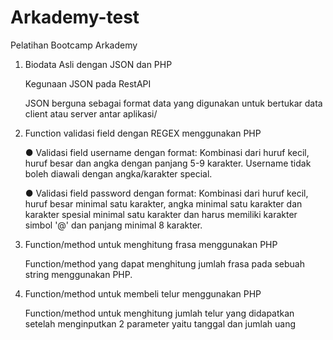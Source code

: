 # Arkademy-test
Pelatihan Bootcamp Arkademy

1.  Biodata Asli dengan JSON dan PHP

    Kegunaan JSON pada RestAPI
    
    JSON berguna sebagai format data yang digunakan untuk bertukar data client atau server antar aplikasi/

2.  Function validasi field dengan REGEX menggunakan PHP

    ● Validasi field username dengan format: Kombinasi dari huruf kecil, huruf besar dan angka dengan panjang 5-9 karakter.
      Username tidak boleh diawali dengan angka/karakter special.
      
    ● Validasi field password dengan format: Kombinasi dari huruf kecil, huruf besar minimal satu karakter, angka minimal satu 
      karakter dan karakter spesial minimal satu karakter dan harus memiliki karakter simbol '@'  dan panjang minimal 8 karakter.

3.  Function/method untuk menghitung frasa menggunakan PHP

    Function/method yang dapat menghitung jumlah frasa pada sebuah string menggunakan PHP.
    
4.  Function/method untuk membeli telur menggunakan PHP

    Function/method untuk menghitung jumlah telur yang didapatkan setelah menginputkan 2 parameter yaitu tanggal dan jumlah uang 
